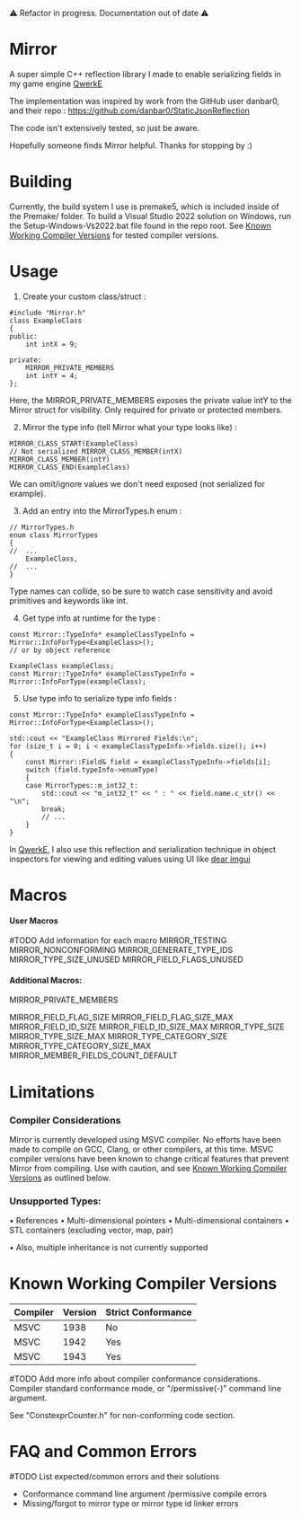 ⚠️ Refactor in progress. Documentation out of date ⚠️

# Mirror
A super simple C++ reflection library I made to enable serializing fields in my game engine [QwerkE](https://github.com/AaronAppel/QwerkE)

The implementation was inspired by work from the GitHub user danbar0, and their repo : https://github.com/danbar0/StaticJsonReflection

The code isn't extensively tested, so just be aware.

Hopefully someone finds Mirror helpful.
Thanks for stopping by :)

# Building
Currently, the build system I use is premake5, which is included inside of the Premake/ folder.
To build a Visual Studio 2022 solution on Windows, run the Setup-Windows-Vs2022.bat file found in the repo root.
See [Known Working Compiler Versions](https://github.com/AaronAppel/Mirror?tab=readme-ov-file#known-working-compiler-versions) for tested compiler versions.
# Usage
1. Create your custom class/struct :

```
#include "Mirror.h"
class ExampleClass
{
public:
	int intX = 9;

private:
	MIRROR_PRIVATE_MEMBERS
	int intY = 4;
};
```

Here, the MIRROR_PRIVATE_MEMBERS exposes the private value intY to the Mirror struct for visibility. Only required for private or protected members.

2. Mirror the type info (tell Mirror what your type looks like) :

```
MIRROR_CLASS_START(ExampleClass)
// Not serialized MIRROR_CLASS_MEMBER(intX)
MIRROR_CLASS_MEMBER(intY)
MIRROR_CLASS_END(ExampleClass)
```

We can omit/ignore values we don't need exposed (not serialized for example).

3. Add an entry into the MirrorTypes.h enum :
```
// MirrorTypes.h
enum class MirrorTypes
{
//	...
	ExampleClass,
//	...
}
```
Type names can collide, so be sure to watch case sensitivity and avoid primitives and keywords like int.

4. Get type info at runtime for the type :
```
const Mirror::TypeInfo* exampleClassTypeInfo = Mirror::InfoForType<ExampleClass>();
// or by object reference

ExampleClass exampleClass;
const Mirror::TypeInfo* exampleClassTypeInfo = Mirror::InfoForType(exampleClass);
```

5. Use type info to serialize type info fields :
```
const Mirror::TypeInfo* exampleClassTypeInfo = Mirror::InfoForType<ExampleClass>();

std::cout << "ExampleClass Mirrored Fields:\n";
for (size_t i = 0; i < exampleClassTypeInfo->fields.size(); i++)
{
	const Mirror::Field& field = exampleClassTypeInfo->fields[i];
	switch (field.typeInfo->enumType)
	{
	case MirrorTypes::m_int32_t:
		std::cout << "m_int32_t" << " : " << field.name.c_str() << "\n";
		break;
		// ...
	}
}
```
In [QwerkE](https://github.com/AaronAppel/QwerkE), I also use this reflection and serialization technique in object inspectors for viewing and editing values using UI like [dear imgui](https://github.com/ocornut/imgui)

# Macros
#### User Macros
#TODO Add information for each macro
MIRROR_TESTING
MIRROR_NONCONFORMING
MIRROR_GENERATE_TYPE_IDS
MIRROR_TYPE_SIZE_UNUSED
MIRROR_FIELD_FLAGS_UNUSED

#### Additional Macros:
MIRROR_PRIVATE_MEMBERS

MIRROR_FIELD_FLAG_SIZE
MIRROR_FIELD_FLAG_SIZE_MAX
MIRROR_FIELD_ID_SIZE
MIRROR_FIELD_ID_SIZE_MAX
MIRROR_TYPE_SIZE
MIRROR_TYPE_SIZE_MAX
MIRROR_TYPE_CATEGORY_SIZE
MIRROR_TYPE_CATEGORY_SIZE_MAX
MIRROR_MEMBER_FIELDS_COUNT_DEFAULT

# Limitations
### Compiler Considerations
Mirror is currently developed using MSVC compiler. No efforts have been made to compile on GCC, Clang, or other compilers, at this time.
MSVC compiler versions have been known to change critical features that prevent Mirror from compiling.
Use with caution, and see [Known Working Compiler Versions](https://github.com/AaronAppel/Mirror?tab=readme-ov-file#known-working-compiler-versions) as outlined below.
### Unsupported Types:
• References
• Multi-dimensional pointers
• Multi-dimensional containers
• STL containers (excluding vector, map, pair)

• Also, multiple inheritance is not currently supported

# Known Working Compiler Versions

| Compiler | Version | Strict Conformance |
| -------- | ------- | ------------------ |
| MSVC     | 1938    | No                 |
| MSVC     | 1942    | Yes                |
| MSVC     | 1943    | Yes                |

#TODO Add more info about compiler conformance considerations.
Compiler standard conformance mode, or "/permissive(-)" command line argument.

See "ConstexprCounter.h" for non-conforming code section.

# FAQ and Common Errors
#TODO List expected/common errors and their solutions
- Conformance command line argument /permissive compile errors
- Missing/forgot to mirror type or mirror type id linker errors
